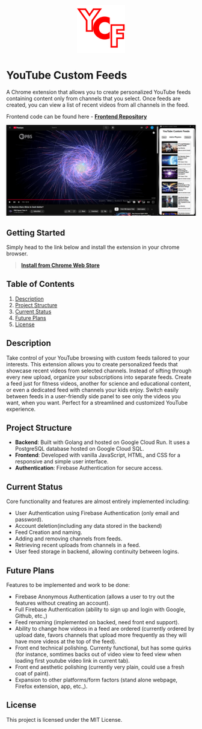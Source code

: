 <p align="center"><img src="images/YCF.png"/></p>

# YouTube Custom Feeds

A Chrome extension that allows you to create personalized YouTube feeds containing content 
only from channels that you select. Once feeds are created, you can view a list of recent 
videos from all channels in the feed.  

Frontend code can be found here - **[Frontend Repository](https://github.com/luke-mayer/youtube-custom-feeds-chrome-extension)**

<p align="center"><img src="images/YCF_SS1.png"/></p>

## Getting Started

Simply head to the link below and install the extension in your chrome browser.

> **[Install from Chrome Web Store](https://chromewebstore.google.com/detail/youtube-custom-feeds/hihmkocmnjddomhngmmpkdidkmpkneea)**

## Table of Contents

1. [Description](#description)
2. [Project Structure](#project-structure)
3. [Current Status](#current-status)
4. [Future Plans](#future-plans)
5. [License](#license)

## Description

Take control of your YouTube browsing with custom feeds tailored to your interests. This extension allows you to create personalized feeds that showcase recent videos from selected channels. Instead of sifting through every new upload, organize your subscriptions into separate feeds. Create a feed just for fitness videos, another for science and educational content, or even a dedicated feed with channels your kids enjoy. Switch easily between feeds in a user-friendly side panel to see only the videos you want, when you want. Perfect for a streamlined and customized YouTube experience.

## Project Structure

- **Backend**: Built with Golang and hosted on Google Cloud Run. It uses a PostgreSQL database hosted on Google Cloud SQL.
- **Frontend**: Developed with vanilla JavaScript, HTML, and CSS for a responsive and simple user interface.
- **Authentication**: Firebase Authentication for secure access. 

## Current Status

Core functionality and features are almost entirely implemented including:
- User Authentication using Firebase Authentication (only email and password).
- Account deletion(including any data stored in the backend)
- Feed Creation and naming.
- Adding and removing channels from feeds.
- Retrieving recent uploads from channels in a feed.
- User feed storage in backend, allowing continuity between logins.

## Future Plans

Features to be implemented and work to be done:
- Firebase Anonymous Authentication (allows a user to try out the features without creating an account).
- Full Firebase Authentication (ability to sign up and login with Google, Github, etc.,)
- Feed renaming (implemented on backed, need front end support).
- Ability to change how videos in a feed are ordered (currently ordered by upload date, favors channels that upload more frequently as they will have more videos at the top of the feed).
- Front end technical polishing. Currenty functional, but has some quirks (for instance, somtimes backs out of video view to feed view when loading first youtube video link in current tab).
- Front end aesthetic polishing (currently very plain, could use a fresh coat of paint).
- Expansion to other platforms/form factors (stand alone webpage, Firefox extension, app, etc.,).

## License

This project is licensed under the MIT License.
